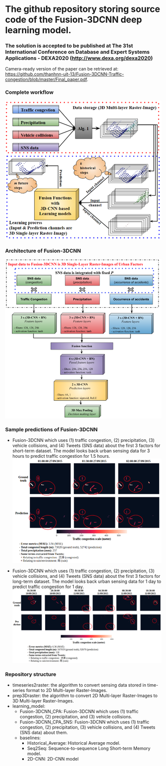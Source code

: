 # The github repository storing source code of the Fusion-3DCNN deep learning model.

### The solution is accepted to be published at The 31st International Conference on Database and Expert Systems Applications - DEXA2020 (http://www.dexa.org/dexa2020)
Camera-ready version of the paper can be retrieved at: https://github.com/thanhnn-uit-13/Fusion-3DCNN-Traffic-congestion/blob/master/Final_paper.pdf.

### Complete workflow ###
![Complete workflow](_imgs/workflow.png?raw=true)

### Architecture of Fusion-3DCNN ###
![Fusion-3DCNN](_imgs/architecture.png?raw=true)

### Sample predictions of Fusion-3DCNN ###
* Fusion-3DCNN which uses (1) traffic congestion, (2) precipitation, (3) vehicle collisions, and (4) Tweets (SNS data) about the first 3 factors for short-term dataset. The model looks back urban sensing data for 3 hours to predict traffic congestion for 1.5 hours.
![short](_imgs/sample_short_predicted.png?raw=true)

* Fusion-3DCNN which uses (1) traffic congestion, (2) precipitation, (3) vehicle collisions, and (4) Tweets (SNS data) about the first 3 factors for long-term dataset. The model looks back urban sensing data for 1 day to predict traffic congestion for 1 day.
![long](_imgs/sample_long_predicted.png?raw=true)

### Repository structure ###
* timeseries2raster: the algorithm to convert sensing data stored in time-series format to 2D Multi-layer Raster-Images.
* prep3Draster: the algorithm to convert 2D Multi-layer Raster-Images to 3D Multi-layer Raster-Images.
* learning_model: 
    * Fusion-3DCNN_CPA: Fusion-3DCNN which uses (1) traffic congestion, (2) precipitation, and (3) vehicle collisions.
    * Fusion-3DCNN_CPA_SNS: Fusion-3DCNN which uses (1) traffic congestion, (2) precipitation, (3) vehicle collisions, and (4) Tweets (SNS data) about them.
    * baselines:
         * Historical_Average: Historical Average model.
         * Seq2Seq: Sequence-to-sequence Long Short-term Memory model.
         * 2D-CNN: 2D-CNN model

